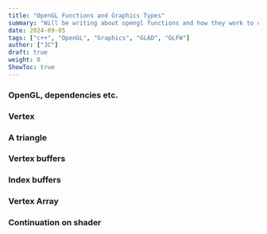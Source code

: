 ```yaml
---
title: "OpenGL Functions and Graphics Types"
summary: "Will be writing about opengl functions and how they work to create programs"
date: 2024-09-05
tags: ["c++", "OpenGL", "Graphics", "GLAD", "GLFW"]
author: ["JC"]
draft: true
weight: 0
ShowToc: true
---
```


### OpenGL, dependencies etc.

### Vertex

### A triangle

### Vertex buffers

### Index buffers

### Vertex Array

### Continuation on shader